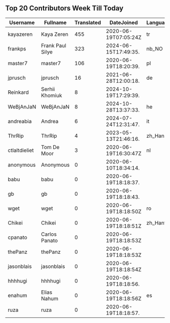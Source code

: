 ## Top 20 Contributors Week Till Today ##
|Username|Fullname|Translated|DateJoined|Language|
|--------|--------|----------|----------|-------|
|kayazeren|Kaya Zeren|455|2020-06-19T07:05:24Z|tr|
|frankps|Frank Paul Silye|323|2024-06-15T17:49:35.|nb_NO|
|master7|master7|106|2020-06-19T18:20:39.|pl|
|jprusch|jprusch|16|2021-06-28T12:00:18.|de|
|Reinkard|Serhii Khomiuk|8|2024-10-19T17:29:39.||
|WeBjAnJaN|WeBjAnJaN|8|2024-10-28T13:37:33.|he|
|andreabia|Andrea|6|2024-07-24T12:31:47.|it|
|ThrRip|ThrRip|4|2023-05-13T21:46:16.|zh_Hans|
|ctlaltdieliet|Tom De Moor|3|2020-06-19T16:30:47Z|nl|
|anonymous|Anonymous|0|2020-06-10T18:34:14.||
|babu|babu|0|2020-06-19T18:18:37.||
|gb|gb|0|2020-06-19T18:18:43.||
|wget|wget|0|2020-06-19T18:18:50Z|ro|
|Chikei|Chikei|0|2020-06-19T18:18:51Z|zh_Hant|
|cpanato|Carlos Panato|0|2020-06-19T18:18:53Z||
|thePanz|thePanz|0|2020-06-19T18:18:53Z||
|jasonblais|jasonblais|0|2020-06-19T18:18:54Z||
|hhhhugi|hhhhugi|0|2020-06-19T18:18:56.||
|enahum|Elias  Nahum|0|2020-06-19T18:18:56Z|es|
|ruza|ruza|0|2020-06-19T18:18:57.||

